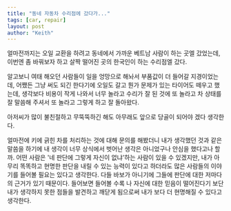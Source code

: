 ```yaml
---
title: "동네 자동차 수리점에 갔다가..."
tags: [car, repair]
layout: post
author: "Keith"
---
```


얼마전까지는 오일 교환을 하려고 동네에서 가까운 베트남 사람이 하는 곳엘 갔었는데, 이번엔 좀 바꿔보자 하고 살짝 떨어진 곳의 한국인이 하는 수리점엘 갔다.

알고보니 여태 해오던 사람들이 일을 엉망으로 해놔서 부품값이 더 들어갈 지경이었는데, 어쨌든 그냥 써도 되긴 한다기에 오일도 갈고 뭔가 문제가 있는 타이어도 떼우고 했는데, 생각보다 비용이 작게 나와서 너무 놀라고 수리가 잘 된 것에 또 놀라고 차 상태를 잘 말씀해 주셔서 또 놀라고 그렇게 하고 잘 돌아왔다.

아저씨가 많이 불친절하고 무뚝뚝하긴 해도 아무래도 앞으로 당골이 되어야 겠다 생각한다. 

얼마전에 키에 긁힌 차를 처리하는 것에 대해 문의를 해봤더니 내가 생각했던 것과 같은 말씀을 하기에 내 생각이 너무 상식에서 벗어난 생각은 아니었구나 안심을 했다고나 할까. 어떤 사람은 '네 판단에 그렇게 자신이 없냐'하는 사람이 있을 수 있겠지만, 내가 아무리 똑똑하고 현명한 판단을 내릴 수 있는 능력이 있다고 하더라도 많은 사람들의 이야기를 들어볼 필요는 있다고 생각한다. 다들 바보가 아니기에 그들에 판단에 대한 저마다의 근거가 있기 때문이다. 들어보면 들어볼 수록 나 자신에 대한 믿음이 떨어진다기 보단 내가 생각하지 못한 점들을 발견하고 깨닫게 됨으로써 내가 보다 더 현명해질 수 있다고 생각한다. 

